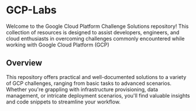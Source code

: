 # GCP-Labs

Welcome to the Google Cloud Platform Challenge Solutions repository! This collection of resources is designed to assist developers, engineers, and cloud enthusiasts in overcoming challenges commonly encountered while working with Google Cloud Platform (GCP)


## Overview
This repository offers practical and well-documented solutions to a variety of GCP challenges, ranging from basic tasks to advanced scenarios. Whether you're grappling with infrastructure provisioning, data management, or intricate deployment scenarios, you'll find valuable insights and code snippets to streamline your workflow.